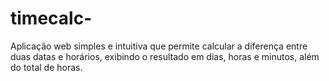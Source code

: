 # timecalc-
Aplicação web simples e intuitiva que permite calcular a diferença entre duas datas e horários, exibindo o resultado em dias, horas e minutos, além do total de horas. 
